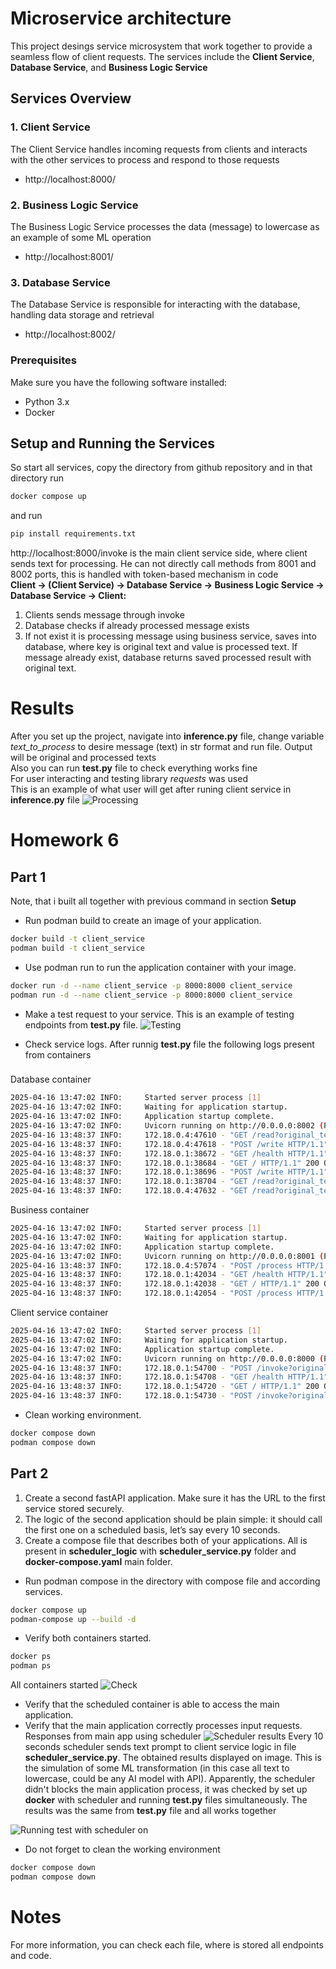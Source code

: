 # Microservice architecture
This project desings service microsystem that work together to provide a seamless flow of client requests. The services include the **Client Service**, **Database Service**, and **Business Logic Service**

## Services Overview

### 1. **Client Service**
The Client Service handles incoming requests from clients and interacts with the other services to process and respond to those requests
- http://localhost:8000/

### 2. **Business Logic Service**
The Business Logic Service processes the data (message) to lowercase as an example of some ML operation
- http://localhost:8001/

### 3. **Database Service**
The Database Service is responsible for interacting with the database, handling data storage and retrieval
- http://localhost:8002/

### Prerequisites
Make sure you have the following software installed:
- Python 3.x
- Docker

## Setup and Running the Services
So start all services, copy the directory from github repository and in that directory run
```bash 
docker compose up
```
and run
```bash 
pip install requirements.txt
```

http://localhost:8000/invoke is the main client service side, where client sends text for processing. He can not directly call methods from 8001 and 8002 ports, this is handled with token-based mechanism in code <br>
**Client → (Client Service) → Database Service → Business Logic Service → Database Service → Client:**
1. Clients sends message through invoke
2. Database checks if already processed message exists
3. If not exist it is processing message using business service, saves into database, where key is original text and value is processed text. If message already exist, database returns saved processed result with original text.

# Results
After you set up the project, navigate into **inference.py** file, change variable *text_to_process* to desire message (text) in str format and run file. Output will be original and processed texts <br>
Also you can run **test.py** file to check everything works fine <br>
For user interacting and testing library *requests* was used <br>
This is an example of what user will get after runing client service in **inference.py** file
![Processing](inference.png)

# Homework 6
## Part 1
Note, that i built all together with previous command in section **Setup**
- Run podman build to create an image of your application.
```bash 
docker build -t client_service
podman build -t client_service
```

- Use podman run to run the application container with your image.
```bash
docker run -d --name client_service -p 8000:8000 client_service
podman run -d --name client_service -p 8000:8000 client_service
```

- Make a test request to your service.
This is an example of testing endpoints from **test.py** file.
![Testing](test.png)

- Check service logs.
After runnig **test.py** file the following logs present from containers
###
Database container
```bash
2025-04-16 13:47:02 INFO:     Started server process [1]
2025-04-16 13:47:02 INFO:     Waiting for application startup.
2025-04-16 13:47:02 INFO:     Application startup complete.
2025-04-16 13:47:02 INFO:     Uvicorn running on http://0.0.0.0:8002 (Press CTRL+C to quit)
2025-04-16 13:48:37 INFO:     172.18.0.4:47610 - "GET /read?original_text=An+EXAMPLE+of+MESSAGE+For+ML+procseSING HTTP/1.1" 200 OK
2025-04-16 13:48:37 INFO:     172.18.0.4:47618 - "POST /write HTTP/1.1" 200 OK
2025-04-16 13:48:37 INFO:     172.18.0.1:38672 - "GET /health HTTP/1.1" 200 OK
2025-04-16 13:48:37 INFO:     172.18.0.1:38684 - "GET / HTTP/1.1" 200 OK
2025-04-16 13:48:37 INFO:     172.18.0.1:38696 - "POST /write HTTP/1.1" 403 Forbidden
2025-04-16 13:48:37 INFO:     172.18.0.1:38704 - "GET /read?original_text=%7Boriginal_text%7D HTTP/1.1" 403 Forbidden
2025-04-16 13:48:37 INFO:     172.18.0.4:47632 - "GET /read?original_text=An+EXAMPLE+of+MESSAGE+For+ML+procseSING HTTP/1.1" 200 OK
```
Business container
```bash
2025-04-16 13:47:02 INFO:     Started server process [1]
2025-04-16 13:47:02 INFO:     Waiting for application startup.
2025-04-16 13:47:02 INFO:     Application startup complete.
2025-04-16 13:47:02 INFO:     Uvicorn running on http://0.0.0.0:8001 (Press CTRL+C to quit)
2025-04-16 13:48:37 INFO:     172.18.0.4:57074 - "POST /process HTTP/1.1" 200 OK
2025-04-16 13:48:37 INFO:     172.18.0.1:42034 - "GET /health HTTP/1.1" 200 OK
2025-04-16 13:48:37 INFO:     172.18.0.1:42038 - "GET / HTTP/1.1" 200 OK
2025-04-16 13:48:37 INFO:     172.18.0.1:42054 - "POST /process HTTP/1.1" 403 Forbidden
```
Client service container
```bash
2025-04-16 13:47:02 INFO:     Started server process [1]
2025-04-16 13:47:02 INFO:     Waiting for application startup.
2025-04-16 13:47:02 INFO:     Application startup complete.
2025-04-16 13:47:02 INFO:     Uvicorn running on http://0.0.0.0:8000 (Press CTRL+C to quit)
2025-04-16 13:48:37 INFO:     172.18.0.1:54700 - "POST /invoke?original_text=An+EXAMPLE+of+MESSAGE+For+ML+procseSING HTTP/1.1" 200 OK
2025-04-16 13:48:37 INFO:     172.18.0.1:54708 - "GET /health HTTP/1.1" 200 OK
2025-04-16 13:48:37 INFO:     172.18.0.1:54720 - "GET / HTTP/1.1" 200 OK
2025-04-16 13:48:37 INFO:     172.18.0.1:54730 - "POST /invoke?original_text=An+EXAMPLE+of+MESSAGE+For+ML+procseSING HTTP/1.1" 200 OK
```
- Clean working environment.
```bash
docker compose down
podman compose down
```
## Part 2
1. Create a second fastAPI application. Make sure it has the URL to the first service stored securely.
2. The logic of the second application should be plain simple: it should call the first one on a scheduled basis, let’s say every 10 seconds.
3. Create a compose file that describes both of your applications.
All is present in **scheduler_logic** with **scheduler_service.py** folder and  **docker-compose.yaml** main folder.
- Run podman compose in the directory with compose file and according services.
```bash
docker compose up
podman-compose up --build -d
```

- Verify both containers started.
```bash
docker ps
podman ps
```
All containers started
![Check](container_check.png)

- Verify that the scheduled container is able to access the main application.
- Verify that the main application correctly processes input requests.
Responses from main app using scheduler
![Scheduler results](scheduler.png)
Every 10 seconds scheduler sends text prompt to client service logic in file **scheduler_service.py**. The obtained results displayed on image. This is the simulation of some ML transformation (in this case all text to lowercase, could be any AI model with API). Apparently, the scheduler didn't blocks the main application process, it was checked by set up **docker** with scheduler and running **test.py** files simultaneously. The results was the same from **test.py** file and all works together

![Running test with scheduler on](test.png)

- Do not forget to clean the working environment
```bash
docker compose down
podman compose down
```

# Notes
For more information, you can check each file, where is stored all endpoints and code.
